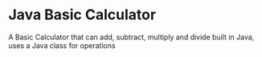 # Java Basic Calculator

A Basic Calculator that can add, subtract, multiply and divide built in Java, uses a Java class for operations
